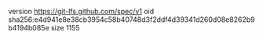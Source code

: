 version https://git-lfs.github.com/spec/v1
oid sha256:e4d941e8e38cb3954c58b40748d3f2ddf4d39341d260d08e8262b9b4194b085e
size 1155
